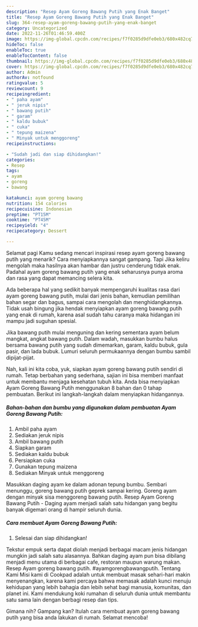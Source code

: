 ```yaml
---
description: "Resep Ayam Goreng Bawang Putih yang Enak Banget"
title: "Resep Ayam Goreng Bawang Putih yang Enak Banget"
slug: 364-resep-ayam-goreng-bawang-putih-yang-enak-banget
category: Uncategorized
date: 2022-11-26T01:46:59.400Z
image: https://img-global.cpcdn.com/recipes/f7f0285d9dfe0eb3/680x482cq70/ayam-goreng-bawang-putih-foto-resep-utama.jpg
hideToc: false
enableToc: true
enableTocContent: false
thumbnail: https://img-global.cpcdn.com/recipes/f7f0285d9dfe0eb3/680x482cq70/ayam-goreng-bawang-putih-foto-resep-utama.jpg
cover: https://img-global.cpcdn.com/recipes/f7f0285d9dfe0eb3/680x482cq70/ayam-goreng-bawang-putih-foto-resep-utama.jpg
author: Admin
authorAv: notfound
ratingvalue: 5
reviewcount: 9
recipeingredient:
- " paha ayam"
- " jeruk nipis"
- " bawang putih"
- " garam"
- " kaldu bubuk"
- " cuka"
- " tepung maizena"
- " Minyak untuk menggoreng"
recipeinstructions:

- "Sudah jadi dan siap dihidangkan!"
categories:
- Resep
tags:
- ayam
- goreng
- bawang

katakunci: ayam goreng bawang 
nutrition: 154 calories
recipecuisine: Indonesian
preptime: "PT15M"
cooktime: "PT45M"
recipeyield: "4"
recipecategory: Dessert

---
```



Selamat pagi Kamu sedang mencari inspirasi resep ayam goreng bawang putih yang menarik? Cara menyiapkannya sangat gampang. Tapi Jika keliru mengolah maka hasilnya akan hambar dan justru cenderung tidak enak. Padahal ayam goreng bawang putih yang enak seharusnya punya aroma dan rasa yang dapat memancing selera kita.


Ada beberapa hal yang sedikit banyak mempengaruhi kualitas rasa dari ayam goreng bawang putih, mulai dari jenis bahan, kemudian pemilihan bahan segar dan bagus, sampai cara mengolah dan menghidangkannya. Tidak usah bingung jika hendak menyiapkan ayam goreng bawang putih yang enak di rumah, karena asal sudah tahu caranya maka hidangan ini mampu jadi suguhan spesial.

Jika bawang putih mulai menguning dan kering sementara ayam belum mangkat, angkat bawang putih. Dalam wadah, masukkan bumbu halus bersama bawang putih yang sudah dimemarkan, garam, kaldu bubuk, gula pasir, dan lada bubuk. Lumuri seluruh permukaannya dengan bumbu sambil dipijat-pijat.


Nah, kali ini kita coba, yuk, siapkan ayam goreng bawang putih sendiri di rumah. Tetap berbahan yang sederhana, sajian ini bisa memberi manfaat untuk membantu menjaga kesehatan tubuh kita. Anda bisa menyiapkan Ayam Goreng Bawang Putih menggunakan 8 bahan dan 0 tahap pembuatan. Berikut ini langkah-langkah dalam menyiapkan hidangannya.

<!--inarticleads1-->

##### Bahan-bahan dan bumbu yang digunakan dalam pembuatan Ayam Goreng Bawang Putih:

1. Ambil  paha ayam
1. Sediakan  jeruk nipis
1. Ambil  bawang putih
1. Siapkan  garam
1. Sediakan  kaldu bubuk
1. Persiapkan  cuka
1. Gunakan  tepung maizena
1. Sediakan  Minyak untuk menggoreng


Masukkan daging ayam ke dalam adonan tepung bumbu. Sembari menunggu, goreng bawang putih geprek sampai kering. Goreng ayam dengan minyak sisa menggoreng bawang putih. Resep Ayam Goreng Bawang Putih - Daging ayam menjadi salah satu hidangan yang begitu banyak digemari orang di hampir seluruh dunia. 

<!--inarticleads2-->

##### Cara membuat Ayam Goreng Bawang Putih:


1. Selesai dan siap dihidangkan!

Tekstur empuk serta dapat diolah menjadi berbagai macam jenis hidangan mungkin jadi salah satu alasannya. Bahkan daging ayam pun bisa dibilang menjadi menu utama di berbagai cafe, restoran maupun warung makan. Resep Ayam goreng bawang putih. #ayamgorengbawangputih. Tentang Kami Misi kami di Cookpad adalah untuk membuat masak sehari-hari makin menyenangkan, karena kami percaya bahwa memasak adalah kunci menuju kehidupan yang lebih bahagia dan lebih sehat bagi manusia, komunitas, dan planet ini. Kami mendukung koki rumahan di seluruh dunia untuk membantu satu sama lain dengan berbagi resep dan tips. 

Gimana nih? Gampang kan? Itulah cara membuat ayam goreng bawang putih yang bisa anda lakukan di rumah. Selamat mencoba!
